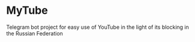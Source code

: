 # MyTube
Telegram bot project for easy use of YouTube in the light of its blocking in the Russian Federation

